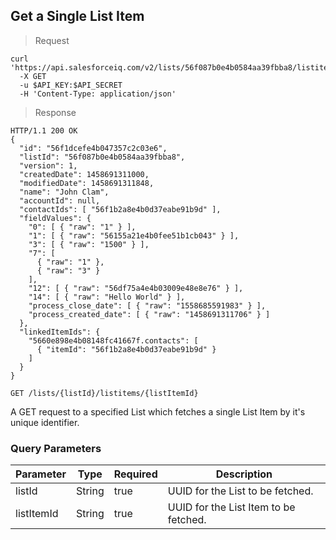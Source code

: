 ## Get a Single List Item

> Request

```shell
curl 'https://api.salesforceiq.com/v2/lists/56f087b0e4b0584aa39fbba8/listitems/56f1dcefe4b047357c2c03e6'
  -X GET
  -u $API_KEY:$API_SECRET
  -H 'Content-Type: application/json'
```

> Response

```shell
HTTP/1.1 200 OK
{
  "id": "56f1dcefe4b047357c2c03e6",
  "listId": "56f087b0e4b0584aa39fbba8",
  "version": 1,
  "createdDate": 1458691311000,
  "modifiedDate": 1458691311848,
  "name": "John Clam",
  "accountId": null,
  "contactIds": [ "56f1b2a8e4b0d37eabe91b9d" ],
  "fieldValues": {
    "0": [ { "raw": "1" } ],
    "1": [ { "raw": "56155a21e4b0fee51b1cb043" } ],
    "3": [ { "raw": "1500" } ],
    "7": [ 
      { "raw": "1" },
      { "raw": "3" }
    ],
    "12": [ { "raw": "56df75a4e4b03009e48e8e76" } ],
    "14": [ { "raw": "Hello World" } ],
    "process_close_date": [ { "raw": "1558685591983" } ],
    "process_created_date": [ { "raw": "1458691311706" } ]
  },
  "linkedItemIds": {
    "5660e898e4b08148fc41667f.contacts": [
      { "itemId": "56f1b2a8e4b0d37eabe91b9d" }
    ]
  }
}
```
`GET /lists/{listId}/listitems/{listItemId}`

A GET request to a specified List which fetches a single List Item by it's unique identifier.

### Query Parameters
Parameter | Type | Required | Description
--------- | ---- | -------- | -----------
listId | String | true | UUID for the List to be fetched.
listItemId | String | true | UUID for the List Item to be fetched.